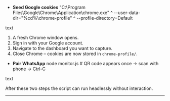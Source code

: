 - **Seed Google cookies**
  "C:\Program Files\Google\Chrome\Application\chrome.exe" ^
  --user-data-dir="%cd%\chrome-profile" ^
  --profile-directory=Default

text

1. A fresh Chrome window opens.
2. Sign in with your Google account.
3. Navigate to the dashboard you want to capture.
4. Close Chrome – cookies are now stored in `chrome-profile/`.

- **Pair WhatsApp**
  node monitor.js # QR code appears once → scan with phone → Ctrl-C

text

After these two steps the script can run headlessly without interaction.

---
